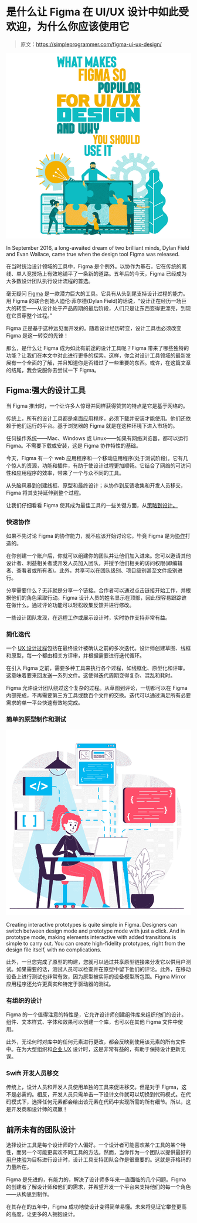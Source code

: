 # 是什么让 Figma 在 UI/UX 设计中如此受欢迎，为什么你应该使用它

> 原文：<https://simpleprogrammer.com/figma-ui-ux-design/>

![figma design tool](img/2b874d832d09115b6c4754805d7cbba0.png)

In September 2016, a long-awaited dream of two brilliant minds, Dylan Field and Evan Wallace, came true when the design tool Figma was released.

在当时统治设计领域的工具中，Figma 是个例外。以协作为基石，它在传统的离线、单人竞技场上有效地铺平了一条新的道路。五年后的今天，Figma 已经成为大多数设计团队执行设计流程的首选。

毫无疑问 [Figma](https://www.amazon.com/dp/B09B3HHS3D/makithecompsi-20) 是一款潜力巨大的工具。它具有从头到尾支持设计过程的能力。用 Figma 的联合创始人迪伦·菲尔德(Dylan Field)的话说，“设计正在经历一场巨大的转变——从设计处于产品周期的最后阶段，人们只是让东西变得更漂亮，到现在它贯穿整个过程。”

Figma 正是基于这种远见而开发的。随着设计经历转变，设计工具也必须改变 Figma 是这一转变的先锋！

那么，是什么让 Figma 成为如此有前途的设计工具呢？Figma 带来了哪些独特的功能？让我们在本文中对此进行更多的探索。这样，你会对设计工具领域的最新发展有一个全面的了解，并且知道你是否错过了一些重要的东西。或许，在这篇文章的结尾，我会说服你去尝试一下 Figma。

## Figma:强大的设计工具

当 Figma 推出时，一个让许多人惊讶并同样获得赞赏的特点是它是基于网络的。

传统上，所有的设计工具都是桌面应用程序，必须下载并安装才能使用。他们还依赖于他们运行的平台。基于浏览器的 Figma 就是在这种环境下进入市场的。

任何操作系统——Mac、Windows 或 Linux——如果有网络浏览器，都可以运行 Figma。不需要下载或安装，这是 Figma 协作特性的基础。

今天，Figma 有一个 web 应用程序和一个移动应用程序(处于测试阶段)。它有几个惊人的资源，功能和插件，有助于使设计过程更加顺畅。它结合了网络的可访问性和应用程序的效率，带来了一个与众不同的工具。

从头脑风暴到创建线框、原型和最终设计；从协作到反馈收集和开发人员移交，Figma 将其支持延伸到整个过程。

让我们仔细看看 Figma 使其成为最佳工具的一些关键方面，从[策略到设计。](https://www.amazon.com/dp/B087R9NH12/makithecompsi-20)

### 快速协作

如果不先讨论 Figma 的协作能力，就不应该开始讨论它。毕竟 Figma 是为[协作](https://simpleprogrammer.com/top-developer-collaboration-tools/)打造的。

在你创建一个账户后，你就可以组建你的团队并让他们加入进来。您可以邀请其他设计者、利益相关者或开发人员加入团队，并授予他们相关的访问权限(即编辑者、查看者或所有者)。此外，共享可以在团队级别、项目级别甚至文件级别进行。

分享需要什么？无非就是分享一个链接。合作者可以通过点击链接开始工作，并根据他们的角色采取行动。Figma 设计人员的姓名显示在顶部，因此很容易跟踪谁在做什么。通过评论功能可以轻松收集反馈并进行修改。

一些设计团队发现，在远程工作或展示设计时，实时协作支持非常有益。

### 简化迭代

一个 [UX 设计过程](https://aufaitux.com/blog/ui-ux-design-process/)包括在最终设计被确认之前的多次迭代。设计师创建草图、线框和原型，每一个都由相关方评审，并根据需要进行迭代循环。

在引入 Figma 之前，需要多种工具来执行各个过程，如线框化、原型化和评审。这意味着要来回发送一系列文件。这使得迭代周期变得复杂、混乱和耗时。

Figma 允许设计团队绕过这个复杂的过程。从草图到评论，一切都可以在 Figma 内部完成，不再需要第三方工具或数百个文件的交换。迭代可以通过满足所有必要需求的单一平台快速有效地完成。

### 简单的原型制作和测试

![figma design tool](img/0c78b5e79e842df27c9cad0d2a463103.png)

Creating interactive prototypes is quite simple in Figma. Designers can switch between design mode and prototype mode with just a click. And in prototype mode, making elements interactive with added transitions is simple to carry out. You can create high-fidelity prototypes, right from the design file itself, with no complications.

此外，一旦您完成了原型的构建，您就可以通过共享原型链接来分发它以供用户测试。如果需要的话，测试人员可以检查并在原型中留下他们的评论。此外，在移动设备上进行测试也非常有效，因为原型被实际的设备模型所包围。Figma Mirror 应用程序还允许更真实和特定于驱动器的测试。

### 有组织的设计

Figma 的一个值得注意的特性是，它允许设计师创建组件库来组织他们的设计。组件、文本样式、字体和效果可以创建一个库，也可以在其他 Figma 文件中使用。

此外，无论何时对库中的任何元素进行更改，都会反映到使用该元素的所有文件中。在为大型组织和[企业 UX](https://aufaitux.com/blog/enterprise-ux/) 设计时，这是非常有益的，有助于保持设计更新无误。

### Swift 开发人员移交

传统上，设计人员和开发人员使用单独的工具来促进移交。但是对于 Figma，这不是必需的。相反，开发人员只需单击一下设计文件就可以切换到代码模式。在代码模式下，选择任何元素都会给出该元素在代码中实现所需的所有细节。所以，这是开发商和设计师的双赢！

## 前所未有的团队设计

选择设计工具是每个设计师的个人偏好。一个设计者可能喜欢某个工具的某个特性，而另一个可能更喜欢不同工具的方法。然而，当你作为一个团队以提供最好的[用户体验](https://simpleprogrammer.com/user-experience-design/)为目标进行设计时，设计工具支持团队合作是很重要的。这就是菲格玛的力量所在。

Figma 是先进的，有能力的，解决了设计师多年来一直面临的几个问题。Figma 的创建者了解设计师和他们的需求，并希望开发一个平台来支持他们的每一个角色——从构思到制作。

在其存在的五年中，Figma 成功地使设计变得简单易懂。未来将见证它攀登更高的高度，让更多的人拥抱设计。